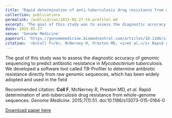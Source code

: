 ```yaml
---
title: "Rapid determination of anti-tuberculosis drug resistance from whole-genome sequences"
collection: publications
permalink: /publication/2015-05-27-tb-profiler.md
excerpt: 'The goal of this study was to assess the diagnostic accuracy of genomic sequencing to predict antibiotic resistance in <i>Mycobacterium tuberculosis</i>. We developed a software tool called TB-Profiler to determine antibiotic resistance directly from raw genomic sequences, which has been widely adopted and used in the field'
date: 2015-05-27
venue: 'Genome Medicine'
paperurl: 'https://genomemedicine.biomedcentral.com/articles/10.1186/s13073-015-0164-0'
citation: '<b>Coll F</b>, McNerney R, Preston MD, <i>et al.</i> Rapid determination of anti-tuberculosis drug resistance from whole-genome sequences. <i>Genome Medicine</i>. 2015;7(1):51. doi:10.1186/s13073-015-0164-0'
---
```

The goal of this study was to assess the diagnostic accuracy of genomic sequencing to predict antibiotic resistance in <i>Mycobacterium tuberculosis</i>. We developed a software tool called TB-Profiler to determine antibiotic resistance directly from raw genomic sequences, which has been widely adopted and used in the field

Recommended citation: <b>Coll F</b>, McNerney R, Preston MD, <i>et al.</i> Rapid determination of anti-tuberculosis drug resistance from whole-genome sequences. <i>Genome Medicine</i>. 2015;7(1):51. doi:10.1186/s13073-015-0164-0

[Download paper here](http://francesccoll.github.io/files/s13073-015-0164-0.pdf)

